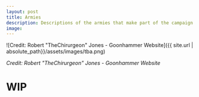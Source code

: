 ```yaml
---
layout: post
title: Armies
description: Descriptions of the armies that make part of the campaign
image:
---
```


![Credit: Robert "TheChirurgeon" Jones - Goonhammer Website]({{ site.url | absolute_path}}/assets/images/tba.png)

*Credit: Robert "TheChirurgeon" Jones - Goonhammer Website*


# WIP
